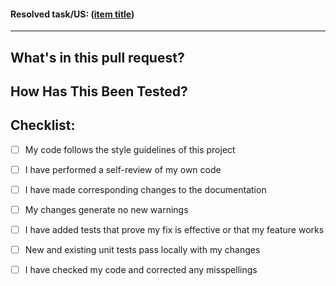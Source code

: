 <!--- Provide a general summary of the pull request in the Title above -->

<!-- Pull Request Template -->
#### Resolved task/US: ([item title]())
* * * *

## What's in this pull request?
<!-- Please also include relevant motivation and context. List any dependencies that are required for this change. -->

## How Has This Been Tested?
<!-- How was this change tested? -->
<!-- DON'T DELETE THIS SECTION! If no tests added, explain why. -->

## Checklist:

- [ ] My code follows the style guidelines of this project
- [ ] I have performed a self-review of my own code
- [ ] I have made corresponding changes to the documentation
- [ ] My changes generate no new warnings
- [ ] I have added tests that prove my fix is effective or that my feature works
- [ ] New and existing unit tests pass locally with my changes
- [ ] I have checked my code and corrected any misspellings


